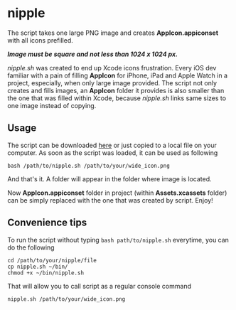 
# nipple

The script takes one large PNG image and creates **AppIcon.appiconset** with all  icons prefilled.

 ***Image must be square and not less than 1024 x 1024 px.***

*nipple.sh* was created to end up Xcode icons frustration. Every iOS dev familiar with a pain of filling **AppIcon** for iPhone, iPad and Apple Watch in a project, especially, when only large image provided. The script not only creates and fills images, an  **AppIcon** folder it provides is also smaller than the one that was filled within Xcode, because *nipple.sh* links same sizes to one image instead of copying.


## Usage

The script can be downloaded [here](https://dl.dropbox.com/s/u3h4b8805uq0xnw/nipple.sh?dl=1) or just copied to a local file on your computer. As soon as the script was loaded, it can be used as following

```
bash /path/to/nipple.sh /path/to/your/wide_icon.png
```

And that's it. A folder will appear in the folder where image is located.

Now  **AppIcon.appiconset** folder in project (within **Assets.xcassets** folder) can be simply replaced with the one that was created by script. Enjoy!

## Convenience tips

To run the script without typing ```bash path/to/nipple.sh``` everytime, you can do the following

```
cd /path/to/your/nipple/file
cp nipple.sh ~/bin/
chmod +x ~/bin/nipple.sh
```

That will allow you to call script as a regular console command

```
nipple.sh /path/to/your/wide_icon.png
```
